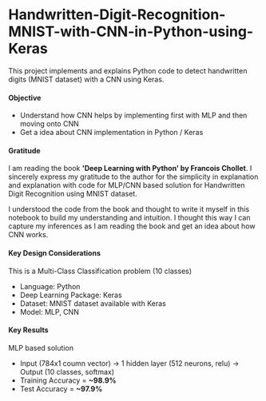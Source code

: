 # Handwritten-Digit-Recognition-MNIST-with-CNN-in-Python-using-Keras
This project implements and explains Python code to detect handwritten digits (MNIST dataset) with a CNN using Keras.  

#### Objective
- Understand how CNN helps by implementing first with MLP and then moving onto CNN
- Get a idea about CNN implementation in Python / Keras

#### Gratitude
I am reading the book **'Deep Learning with Python' by Francois Chollet**. I sincerely express my gratitude to the author for the simplicity in explanation and explanation with code for MLP/CNN based solution for Handwritten Digit Recognition using MNIST dataset. 

I understood the code from the book and thought to write it myself in this notebook to build my understanding and intuition. I thought this way I can capture my inferences as I am reading the book and get an idea about how CNN works.

#### Key Design Considerations
This is a Multi-Class Classification problem (10 classes)
- Language: Python
- Deep Learning Package: Keras
- Dataset: MNIST dataset available with Keras
- Model: MLP, CNN

#### Key Results
MLP based solution
- Input (784x1 coumn vector) -> 1 hidden layer (512 neurons, relu) -> Output (10 classes, softmax)
- Training Accuracy = **~98.9%**
- Test Accuracy = **~97.9%**
